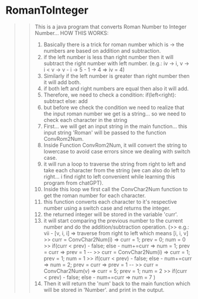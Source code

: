 # RomanToInteger

>> This is a java program that converts Roman Number to Integer Number...
>> HOW THIS WORKS:
>>   1. Basically there is a trick for roman number which is -> the numbers are based on addition and subtraction.
>>   2. if the left number is less than right number then it will subtract the right number with left number.
>>          (e.g.: iv -> i, v ->
>>                  i < v ->
>>                  v - i ->
>>                  5 - 1 -> 4 =>
>>                  iv = 4)
>>   3. Similarly if the left number is greater than right number then it will add both.
>>   4. if both left and right numbers are equal then also it will add.
>>   5. Therefore, we need to check a condition: if(left<right): subtract else: add
>>   6. but before we check the condition we need to realize that the input roman number we get is a string... so we need to check each character in the string
>>   7. First... we will get an input string in the main function... this input string 'Roman' will be passed to the function ConvRom2Num.
>>   8. Inside Function ConvRom2Num, it will convert the string to lowercase to avoid case errors since we dealing with switch case.
>>   9. it will run a loop to traverse the string from right to left and take each character from the string (we can also do left to right... i find right to left convenient while learning this program from chatGPT).
>>   10. Inside this loop we first call the ConvChar2Num function to get the roman number for each character.
>>   11. this function converts each character to it's respective number using a switch case and returns the integer.
>>   12. the returned integer will be stored in the variable 'curr'.
>>   13. it will start comparing the previous number to the current number and do the addition/subtraction operation.
          (>> e.g.: vii - [v, i, i] => traverse from right to left which means [i, i, v]
           >>  curr = ConvChar2Num(i) => curr = 1; prev = 0; num = 0
           >>  if(curr < prev) - false; else - num+=curr => num = 1; prev = curr => prev = 1
--
           >>  curr = ConvChar2Num(i) => curr = 1; prev = 1; num = 1
           >>  if(curr < prev) - false; else - num+=curr => num = 2; prev = curr => prev = 1
--
           >>  curr = ConvChar2Num(v) => curr = 5; prev = 1; num = 2
           >>  if(curr < prev) - false; else - num+=curr => num = 7 )
>>   14. Then it will return the 'num' back to the main function which will be stored in 'Number'. and print in the output.
